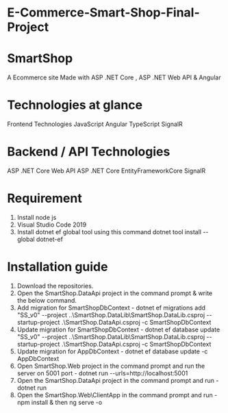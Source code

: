 # E-Commerce-Smart-Shop-Final-Project
# SmartShop
A Ecommerce site Made with ASP .NET Core , ASP .NET Web API & Angular

# Technologies at glance
Frontend Technologies
JavaScript
Angular
TypeScript
SignalR

# Backend / API Technologies
ASP .NET Core Web API
ASP .NET Core
EntityFrameworkCore
SignalR

# Requirement
1. Install node js
2. Visual Studio Code 2019
3. Install dotnet ef global tool using this command dotnet tool install --global dotnet-ef

# Installation guide
1. Download the repositories.
2. Open the SmartShop.DataApi project in the command prompt & write the below command.
3. Add migration for SmartShopDbContext - dotnet ef migrations add "SS_v0" --project ..\SmartShop.DataLib\SmartShop.DataLib.csproj --startup-project .\SmartShop.DataApi.csproj -c SmartShopDbContext
4. Update migration for SmartShopDbContext - dotnet ef database update "SS_v0" --project ..\SmartShop.DataLib\SmartShop.DataLib.csproj --startup-project .\SmartShop.DataApi.csproj -c SmartShopDbContext
5. Update migration for AppDbContext - dotnet ef database update -c AppDbContext
6. Open SmartShop.Web project in the command prompt and run the server on 5001 port - dotnet run --urls=http://localhost:5001
7. Open the SmartShop.DataApi project in the command prompt and run - dotnet run
8. Open the SmartShop.Web\ClientApp in the command prompt and run - npm install & then ng serve -o
